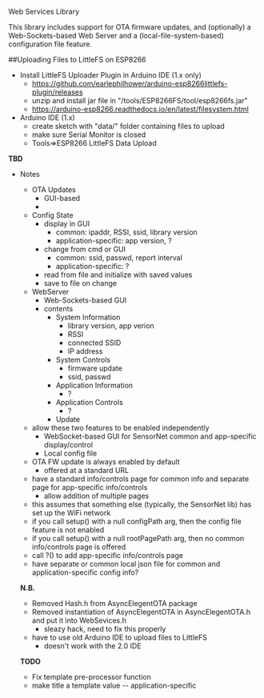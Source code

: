 Web Services Library

This library includes support for OTA firmware updates, and (optionally) a
Web-Sockets-based Web Server and a (local-file-system-based) configuration
file feature.

##Uploading Files to LittleFS on ESP8266

* Install LittleFS Uploader Plugin in Arduino IDE (1.x only)
  - https://github.com/earlephilhower/arduino-esp8266littlefs-plugin/releases
  - unzip and install jar file in "<sketchbook>/tools/ESP8266FS/tool/esp8266fs.jar"
  - https://arduino-esp8266.readthedocs.io/en/latest/filesystem.html
* Arduino IDE (1.x)
  - create sketch with "data/" folder containing files to upload
  - make sure Serial Monitor is closed
  - Tools=>ESP8266 LittleFS Data Upload

**TBD**

* Notes
  - OTA Updates
    * GUI-based
    * 
  - Config State
    * display in GUI
      - common: ipaddr, RSSI, ssid, library version
      - application-specific: app version, ?
    * change from cmd or GUI
      - common: ssid, passwd, report interval
      - application-specific: ?
    * read from file and initialize with saved values
    * save to file on change
  - WebServer
    * Web-Sockets-based GUI
    * contents
      - System Information
        * library version, app verion
        * RSSI
        * connected SSID
        * IP address
      - System Controls
        * firmware update
        * ssid, passwd
      - Application Information
        * ?
      - Application Controls
        * ?
      - Update
  - allow these two features to be enabled independently
    * WebSocket-based GUI for SensorNet common and app-specific display/control
    * Local config file
  - OTA FW update is always enabled by default
    * offered at a standard URL
  - have a standard info/controls page for common info and separate page for app-specific info/controls
    * allow addition of multiple pages
  - this assumes that something else (typically, the SensorNet lib) has set up the WiFi network
  - if you call setup() with a null configPath arg, then the config file feature is not enabled
  - if you call setup() with a null rootPagePath arg, then no common info/controls page is offered
  - call ?() to add app-specific info/controls page
  - have separate or common local json file for common and application-specific config info?
  


  **N.B.**

  * Removed Hash.h from AsyncElegentOTA package
  * Removed instantiation of AsyncElegentOTA in AsyncElegentOTA.h and put it into WebSevices.h
    - sleazy hack, need to fix this properly
  * have to use old Arduino IDE to upload files to LittleFS
    - doesn't work with the 2.0 IDE

  **TODO**
  * Fix template pre-processor function
  * make title a template value -- application-specific
